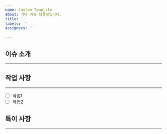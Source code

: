 ```yaml
---
name: Custom Template
about: 기타 이슈 템플릿입니다.
title: ''
labels: ''
assignees: ''

---
```


## 이슈 소개
---

## 작업 사항
---
- [ ] 작업1
- [ ] 작업2

## 특이 사항
---

<!-- 제목은 "~기"로 작성 -->
<!-- 라벨 필수 -->
<!-- 할당자, 마일스톤, 프로젝트 필수 -->
